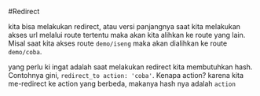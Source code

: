#Redirect

kita bisa melakukan redirect, atau versi panjangnya saat kita melakukan akses url melalui route tertentu maka akan kita alihkan ke route yang lain. Misal saat kita akses route `demo/iseng` maka akan dialihkan ke route `demo/coba`.

yang perlu ki ingat adalah saat melakukan redirect kita membutuhkan hash. Contohnya gini, `redirect_to action: 'coba'`. Kenapa action? karena kita me-redirect ke action yang berbeda, makanya hash nya adalah `action`
